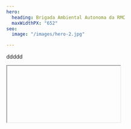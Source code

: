 ```yaml
---
hero:
  heading: Brigada Ambiental Autonoma da RMC
  maxWidthPX: "652"
seo:
  image: "/images/hero-2.jpg"

---
```

ddddd

<!-- iframe.snippet -->
<div class="embed-responsive embed-responsive-16by9">
<iframe class="embed-responsive-item" src="" allowfullscreen></iframe>
</div>